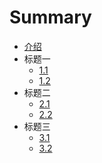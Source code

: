 # Summary

* [介绍](README.md)
* 标题一
    * [1.1](ch1.md)
    * [1.2](ch1_1.md)
* 标题二
    * [2.1](ch2.md)
    * [2.2](ch3.md)
* 标题三
    * [3.1](New1.md)
    * [3.2](New2.md)
